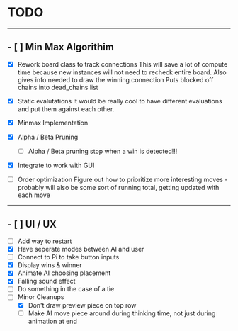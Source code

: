 # TODO


---

## - [ ] Min Max Algorithim

- [X] Rework board class to track connections
   This will save a lot of compute time because
   new instances will not need to recheck entire board.
   Also gives info needed to draw the winning connection
   Puts blocked off chains into dead\_chains list
- [X] Static evalutations
   It would be really cool to have different evaluations
   and put them against each other.   
- [X] Minmax Implementation
- [X] Alpha / Beta Pruning
    - [ ] Alpha / Beta pruning stop when a win is detected!!!
- [X] Integrate to work with GUI
- [ ] Order optimization
   Figure out how to prioritize more interesting moves -
   probably will also be some sort of running total, getting
   updated with each move



---

## - [ ] UI / UX

- [ ] Add way to restart
- [X] Have seperate modes between AI and user
- [ ] Connect to Pi to take button inputs
- [X] Display wins & winner
- [X] Animate AI choosing placement
- [X] Falling sound effect
- [ ] Do something in the case of a tie 
- [ ] Minor Cleanups
    - [X] Don't draw preview piece on top row
    - [ ] Make AI move piece around during thinking time,
       not just during animation at end

